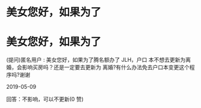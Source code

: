 # 美女您好，如果为了

# 美女您好，如果为了

(提问)匿名用户 : 美女您好，如果为了腾名额办了 JLH，户口 本不想去更新为离婚，会影响买房吗？还是一定要去更新为 离婚?有什么办法免去户口本变更这个程序吗?谢谢

2019-05-09

回答：不影响，可以不更新(0 赞)